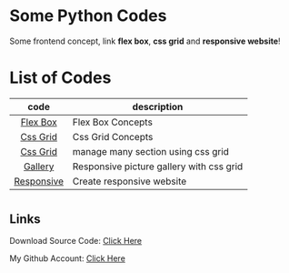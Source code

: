 # Some Python Codes

Some frontend concept, link **flex box**, **css grid** and **responsive website**!

#

# List of Codes

|           code            | description                              |
| :-----------------------: | ---------------------------------------- |
|   [Flex Box](flexbox/)    | Flex Box Concepts                        |
|   [Css Grid](css-grid/)   | Css Grid Concepts                        |
|  [Css Grid](css-grid-2/)  | manage many section using css grid       |
|    [Gallery](gallery/)    | Responsive picture gallery with css grid |
| [Responsive](responsive/) | Create responsive website                |

#

## Links

Download Source Code: [Click Here](https://github.com/dori-dev/frontend-sample/archive/refs/heads/main.zip)

My Github Account: [Click Here](https://github.com/dori-dev/)

